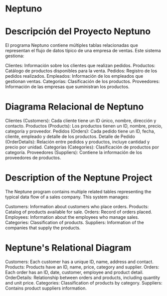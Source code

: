 # Neptuno

# Descripción del Proyecto Neptuno
El programa Neptuno contiene múltiples tablas relacionadas que representan el flujo de datos típico de una empresa de ventas. Este sistema gestiona:

Clientes: Información sobre los clientes que realizan pedidos.
Productos: Catálogo de productos disponibles para la venta.
Pedidos: Registro de los pedidos realizados.
Empleados: Información de los empleados que gestionan ventas.
Categorías: Clasificación de los productos.
Proveedores: Información de las empresas que suministran los productos.

# Diagrama Relacional de Neptuno
Clientes (Customers): Cada cliente tiene un ID único, nombre, dirección y contacto.
Productos (Products): Los productos tienen un ID, nombre, precio, categoría y proveedor.
Pedidos (Orders): Cada pedido tiene un ID, fecha, cliente, empleado y detalle de los productos.
Detalle de Pedido (OrderDetails): Relación entre pedidos y productos, incluye cantidad y precio por unidad.
Categorías (Categories): Clasificación de productos por categoría.
Proveedores (Suppliers): Contiene la información de los proveedores de productos.

# Description of the Neptune Project
The Neptune program contains multiple related tables representing the typical data flow of a sales company. This system manages:

Customers: Information about customers who place orders.
Products: Catalog of products available for sale.
Orders: Record of orders placed.
Employees: Information about the employees who manage sales.
Categories: Classification of products.
Suppliers: Information of the companies that supply the products.

# Neptune's Relational Diagram
Customers: Each customer has a unique ID, name, address and contact.
Products: Products have an ID, name, price, category and supplier.
Orders: Each order has an ID, date, customer, employee and product detail.
OrderDetails: Relationship between orders and products, including quantity and unit price.
Categories: Classification of products by category.
Suppliers: Contains product suppliers information.
